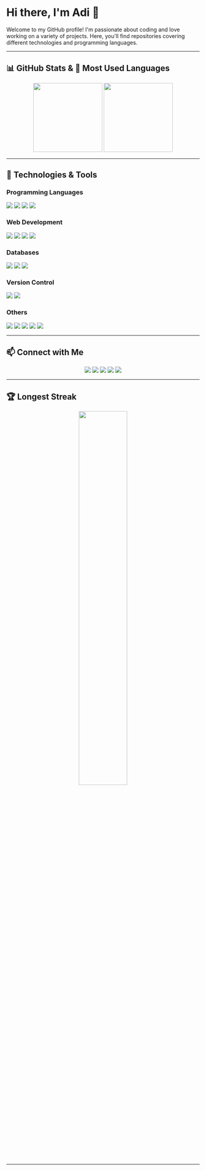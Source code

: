 # Hi there, I'm Adi 👋

Welcome to my GitHub profile! I'm passionate about coding and love working on a variety of projects. Here, you'll find repositories covering different technologies and programming languages.

---

## 📊 GitHub Stats & 📌 Most Used Languages

<div align="center">
  <img src="https://github-readme-stats.vercel.app/api?username=adibxr&show_icons=true&theme=default_repocard" height="180px"/>
  <img src="https://github-readme-stats.vercel.app/api/top-langs/?username=adibxr&layout=compact&theme=default_repocard" height="180px"/>
</div>

---

## 🚀 Technologies & Tools  

### **Programming Languages**
<div>
  <img src="https://img.shields.io/badge/Python-3776AB?style=for-the-badge&logo=python&logoColor=white"/>
  <img src="https://img.shields.io/badge/JavaScript-F7DF1E?style=for-the-badge&logo=javascript&logoColor=black"/>
  <img src="https://img.shields.io/badge/C++-00599C?style=for-the-badge&logo=c%2B%2B&logoColor=white"/>
  <img src="https://img.shields.io/badge/Java-007396?style=for-the-badge&logo=java&logoColor=white"/>
</div>

### **Web Development**
<div>
  <img src="https://img.shields.io/badge/HTML5-E34F26?style=for-the-badge&logo=html5&logoColor=white"/>
  <img src="https://img.shields.io/badge/CSS3-1572B6?style=for-the-badge&logo=css3&logoColor=white"/>
  <img src="https://img.shields.io/badge/React-61DAFB?style=for-the-badge&logo=react&logoColor=black"/>
  <img src="https://img.shields.io/badge/Node.js-339933?style=for-the-badge&logo=node.js&logoColor=white"/>
</div>

### **Databases**
<div>
  <img src="https://img.shields.io/badge/MySQL-4479A1?style=for-the-badge&logo=mysql&logoColor=white"/>
  <img src="https://img.shields.io/badge/PostgreSQL-336791?style=for-the-badge&logo=postgresql&logoColor=white"/>
  <img src="https://img.shields.io/badge/MongoDB-47A248?style=for-the-badge&logo=mongodb&logoColor=white"/>
</div>

### **Version Control**
<div>
  <img src="https://img.shields.io/badge/Git-F05032?style=for-the-badge&logo=git&logoColor=white"/>
  <img src="https://img.shields.io/badge/GitHub-181717?style=for-the-badge&logo=github&logoColor=red"/>
</div>

### **Others**
<div>
  <img src="https://img.shields.io/badge/Docker-2496ED?style=for-the-badge&logo=docker&logoColor=white"/>
  <img src="https://img.shields.io/badge/Kubernetes-326CE5?style=for-the-badge&logo=kubernetes&logoColor=white"/>
  <img src="https://img.shields.io/badge/CI%2FCD-804DEF?style=for-the-badge&logo=githubactions&logoColor=white"/>
  <img src="https://img.shields.io/badge/AWS-FF9900?style=for-the-badge&logo=amazonaws&logoColor=white"/>
  <img src="https://img.shields.io/badge/Firebase-FFCA28?style=for-the-badge&logo=firebase&logoColor=black"/>
</div>

---

## 📫 Connect with Me  

<div align="center">
  <a href="mailto:admin@immortaladi.live"><img src="https://img.shields.io/badge/Email-D14836?style=for-the-badge&logo=gmail&logoColor=black"/></a>
  <a href="https://github.com/adibxr"><img src="https://img.shields.io/badge/GitHub-181717?style=for-the-badge&logo=github&logoColor=red"/></a>
  <a href="https://x.com/adibxr"><img src="https://img.shields.io/badge/X-1DA1F2?style=for-the-badge&logo=x&logoColor=black"/></a>
  <a href="https://instagram.com/adi.bxr"><img src="https://img.shields.io/badge/Instagram-1DA1F2?style=for-the-badge&logo=instagram&logoColor=black"/></a>
  <a href="https://www.immortaladi.live"><img src="https://img.shields.io/badge/Website-FF7139?style=for-the-badge&logo=firefox&logoColor=black"/></a>
</div>

---

## 🏆 Longest Streak  

<div align="center">
  <img src="https://streak-stats.demolab.com?user=adibxr&theme=default_repocard&hide_border=true&border_radius=5" width="50%"/>
</div>

---
